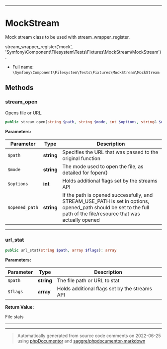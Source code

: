 ***

# MockStream

Mock stream class to be used with stream_wrapper_register.

stream_wrapper_register('mock', 'Symfony\Component\Filesystem\Tests\Fixtures\MockStream\MockStream').

* Full name: `\Symfony\Component\Filesystem\Tests\Fixtures\MockStream\MockStream`




## Methods


### stream_open

Opens file or URL.

```php
public stream_open(string $path, string $mode, int $options, string& $opened_path): bool
```








**Parameters:**

| Parameter | Type | Description |
|-----------|------|-------------|
| `$path` | **string** | Specifies the URL that was passed to the original function |
| `$mode` | **string** | The mode used to open the file, as detailed for fopen() |
| `$options` | **int** | Holds additional flags set by the streams API |
| `$opened_path` | **string** | If the path is opened successfully, and STREAM_USE_PATH is set in options,<br />opened_path should be set to the full path of the file/resource that was actually opened |




***

### url_stat



```php
public url_stat(string $path, array $flags): array
```








**Parameters:**

| Parameter | Type | Description |
|-----------|------|-------------|
| `$path` | **string** | The file path or URL to stat |
| `$flags` | **array** | Holds additional flags set by the streams API |


**Return Value:**

File stats



***


***
> Automatically generated from source code comments on 2022-06-25 using [phpDocumentor](http://www.phpdoc.org/) and [saggre/phpdocumentor-markdown](https://github.com/Saggre/phpDocumentor-markdown)
